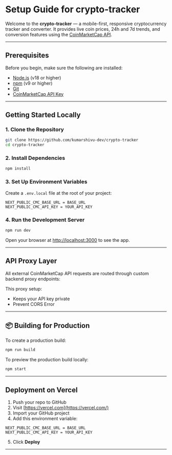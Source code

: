 # Setup Guide for crypto-tracker

Welcome to the **crypto-tracker** — a mobile-first, responsive cryptocurrency tracker and converter. It provides live coin prices, 24h and 7d trends, and conversion features using the [CoinMarketCap API](https://coinmarketcap.com/api/).

---

## Prerequisites

Before you begin, make sure the following are installed:

- [Node.js](https://nodejs.org/) (v18 or higher)
- [npm](https://www.npmjs.com/) (v9 or higher)
- [Git](https://git-scm.com/)
- [CoinMarketCap API Key](https://coinmarketcap.com/api/)

---

## Getting Started Locally

### 1. Clone the Repository

```bash
git clone https://github.com/kumarshivu-dev/crypto-tracker
cd crypto-tracker
```

### 2. Install Dependencies

```bash
npm install
```

### 3. Set Up Environment Variables

Create a `.env.local` file at the root of your project:

```env
NEXT_PUBLIC_CMC_BASE_URL = BASE_URL
NEXT_PUBLIC_CMC_API_KEY = YOUR_API_KEY
```

### 4. Run the Development Server

```bash
npm run dev
```

Open your browser at [http://localhost:3000](http://localhost:3000) to see the app.

---

## API Proxy Layer

All external CoinMarketCap API requests are routed through custom backend proxy endpoints:

This proxy setup:

- Keeps your API key private
- Prevent CORS Error

---

## 📦 Building for Production

To create a production build:

```bash
npm run build
```

To preview the production build locally:

```bash
npm start
```

---

## Deployment on Vercel

1. Push your repo to GitHub
2. Visit [https://vercel.com](https://vercel.com/)
3. Import your GitHub project
4. Add this environment variable:

```
NEXT_PUBLIC_CMC_BASE_URL = BASE_URL
NEXT_PUBLIC_CMC_API_KEY = YOUR_API_KEY
```

5. Click **Deploy**

---
